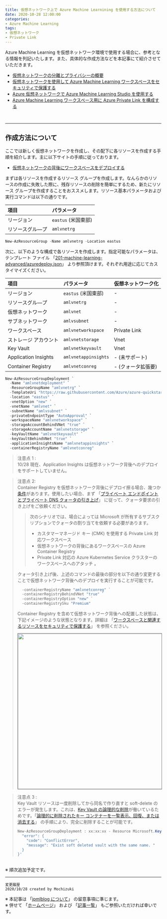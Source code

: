 ```yaml
---
title: 仮想ネットワーク上で Azure Machine Learnining を使用する方法について
date: 2020-10-28 12:00:00
categories:
- Azure Machine Learning
tags:
- 仮想ネットワーク
- Private Link
---
```

Azure Machine Learning を仮想ネットワーク環境で使用する場合に、参考となる情報を列記いたします。また、具体的な作成方法などを本記事にて紹介させていただきます。  

- [仮想ネットワークの分離とプライバシーの概要](https://docs.microsoft.com/ja-jp/azure/machine-learning/how-to-network-security-overview)  
- [仮想ネットワークを使用して Azure Machine Learning ワークスペースをセキュリティで保護する](https://docs.microsoft.com/ja-jp/azure/machine-learning/how-to-secure-workspace-vnet)  
- [Azure 仮想ネットワークで Azure Machine Learning Studio を使用する](https://docs.microsoft.com/ja-jp/azure/machine-learning/how-to-enable-studio-virtual-network)  
- [Azure Machine Learning ワークスペース用に Azure Private Link を構成する](https://docs.microsoft.com/ja-jp/azure/machine-learning/how-to-configure-private-link?tabs=azure-resource-manager)  

<!-- more -->
<br>

***
## 作成方法について
ここでは新しく仮想ネットワークを作成し、その配下に各リソースを作成する手順を紹介します。主に以下サイトの手順に従っております。  

- [仮想ネットワークの背後にワークスペースをデプロイする](https://docs.microsoft.com/ja-jp/azure/machine-learning/how-to-create-workspace-template?wt.mc_id=ignite2020_presentations&tabs=azpowershell#deploy-workspace-behind-a-virtual-network)  

まずは各リソースを作成するリソース グループを作成します。なんらかのリソースの作成に失敗した際に、残存リソースの削除を簡単にするため、新たにリソース グループを作成することをおススメします。リソース基本パラメータおよび実行コマンドは以下の通りです。  

|項目|パラメータ|
|:--|:--|
|リージョン|`eastus` (米国東部)|
|リソースグル―プ|`amlvnetrg`|

```PowerShell
New-AzResourceGroup -Name amlvnetrg -Location eastus
```

次に、以下のような構成で各リソースを作成します。指定可能なパラメータは、テンプレート ファイル 「[201-machine-learning-advanced/azuredeploy.json](https://raw.githubusercontent.com/Azure/azure-quickstart-templates/master/201-machine-learning-advanced/azuredeploy.json)」 より参照頂けます。それぞれ用途に応じてカスタイマイズください。  

|項目|パラメータ|仮想ネットワーク化|
|:--|:--|:--|
|リージョン|`eastus` (米国東部)|-|
|リソースグル―プ|`amlvnetrg`|-|
|仮想ネットワーク|`amlvnet`|-|
|サブネットワーク|`amlvsubnet`|-|
|ワークスペース|`amlvnetworkspace`|Private Link|
|ストレージ アカウント|`amlvnetstorage`|Vnet|
|Key Vault|`amlvnetkeyvault`|Vnet|
|Application Insights|`amlvnetappinsights`|- (未サポート)|
|Container Registry|`amlvnetconreg`|- (クォータ拡張要)|

```powershell
New-AzResourceGroupDeployment `
  -Name "amlvnetdeployment" `
  -ResourceGroupName "amlvnetrg" `
  -TemplateUri "https://raw.githubusercontent.com/Azure/azure-quickstart-templates/master/201-machine-learning-advanced/azuredeploy.json" `
  -location "eastus" `
  -vnetOption "new" `
  -vnetName "amlvnet" `
  -subnetName "amlvsubnet" `
  -privateEndpointType "AutoApproval" `
  -workspaceName "amlvnetworkspace" `
  -storageAccountBehindVNet "true" `
  -storageAccountName "amlvnetstorage" `
  -keyVaultName "amlvnetkeyvault" `
  -keyVaultBehindVNet "true" `
  -applicationInsightsName "amlvnetappinsights" `
  -containerRegistryName "amlvnetconreg"
```

>注意点 1 :  
>10/28 現在、Application Insights は仮想ネットワーク背後へのデプロイをサポートしていません。

>注意点 2:  
>Container Registry を仮想ネットワーク背後にデプロイ擦る場合、幾つか[条件](https://docs.microsoft.com/ja-jp/azure/machine-learning/how-to-secure-workspace-vnet#enable-azure-container-registry-acr)があります。使用したい場合、まず 「[プライベート エンドポイントとプライベート DNS クォータの引き上げ](https://docs.microsoft.com/ja-jp/azure/machine-learning/how-to-manage-quotas#private-endpoint-and-private-dns-quota-increases)」 に従って、クォータ要求の引き上げをご依頼ください。  
> >次のシナリオでは、場合によっては Microsoft が所有するサブスクリプションでクォータの割り当てを依頼する必要があります。
> >
> >- カスタマーマネージド キー (CMK) を使用する Private Link 対応ワークスペース
> >- 仮想ネットワークの背後にあるワークスペースの Azure Container Registry
> >- Private Link 対応の Azure Kubernetes Service クラスターのワークスペースへのアタッチ 。
>
>クォータ引き上げ後、上述のコマンドの最後の部分を以下の通り変更することで仮想ネットワーク背後へのデプロイを実行することが可能です。  
>
> ```powershell
>   -containerRegistryName "amlvnetconreg" `
>   -containerRegistryBehindVNet "true" `
>   -containerRegistryOption "new" `
>   -containerRegistrySku "Premium"
> ```
>
>Container Registry を含めて仮想ネットワーク背後への配置した状態は、下記イメージのような状態となります。詳細は 「[ワークスペースと関連するリソースをセキュリティで保護する](https://docs.microsoft.com/ja-jp/azure/machine-learning/how-to-network-security-overview#secure-the-workspace-and-associated-resources)」 を参照ください。    
>
><img src="https://docs.microsoft.com/ja-jp/azure/machine-learning/media/how-to-network-security-overview/secure-workspace-resources.png" width=500px align="left" border="1"><br clear="left">

>注意点 3 :  
>Key Vault リソースは一度削除してから同名で作り直すと soft-delete のエラーが発生します。これは、[Key Vault の論理的な削除](https://docs.microsoft.com/ja-jp/azure/key-vault/general/soft-delete-overview)が働いているためです。「[論理的に削除されたキー コンテナーを一覧表示、回復、または消去する](https://docs.microsoft.com/ja-jp/azure/key-vault/general/key-vault-recovery?tabs=azure-portal#list-recover-or-purge-a-soft-deleted-key-vault)」 の手順により、完全に削除することが可能です。 
>
> ```powershell
> New-AzResourceGroupDeployment : xx:xx:xx - Resource Microsoft.KeyVault/vaults 'amlvnetkeyvault' failed with message '{
>   "error": {
>     "code": "ConflictError",
>     "message": "Exist soft deleted vault with the same name. "
>   }
> }'
> ```

<br>
※ 順次追加予定です。

***
`変更履歴`  
`2020/10/28 created by Mochizuki`

※ 本記事は 「[jpmlblog について](https://jpmlblog.github.io/blog/2020/01/01/about-jpmlblog/)」 の留意事項に準じます。  
※ 併せて 「[ホームページ](https://jpmlblog.github.io/blog/)」 および 「[記事一覧](https://jpmlblog.github.io/blog/archives/)」 もご参照いただければ幸いです。  